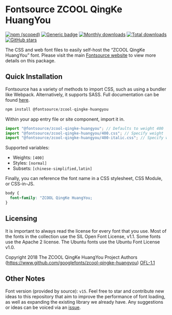 # Fontsource ZCOOL QingKe HuangYou

[![npm (scoped)](https://img.shields.io/npm/v/@fontsource/zcool-qingke-huangyou?color=brightgreen)](https://www.npmjs.com/package/@fontsource/zcool-qingke-huangyou) [![Generic badge](https://img.shields.io/badge/fontsource-passing-brightgreen)](https://github.com/fontsource/fontsource) [![Monthly downloads](https://badgen.net/npm/dm/@fontsource/zcool-qingke-huangyou)](https://github.com/fontsource/fontsource) [![Total downloads](https://badgen.net/npm/dt/@fontsource/zcool-qingke-huangyou)](https://github.com/fontsource/fontsource) [![GitHub stars](https://img.shields.io/github/stars/fontsource/fontsource.svg?style=social&label=Star)](https://github.com/fontsource/fontsource/stargazers)

The CSS and web font files to easily self-host the “ZCOOL QingKe HuangYou” font. Please visit the main [Fontsource website](https://fontsource.org/fonts/zcool-qingke-huangyou) to view more details on this package.

## Quick Installation

Fontsource has a variety of methods to import CSS, such as using a bundler like Webpack. Alternatively, it supports SASS. Full documentation can be found [here](https://fontsource.org/docs/introduction).

```javascript
npm install @fontsource/zcool-qingke-huangyou
```

Within your app entry file or site component, import it in.

```javascript
import "@fontsource/zcool-qingke-huangyou"; // Defaults to weight 400
import "@fontsource/zcool-qingke-huangyou/400.css"; // Specify weight
import "@fontsource/zcool-qingke-huangyou/400-italic.css"; // Specify weight and style

```

Supported variables:
- Weights: `[400]`
- Styles: `[normal]`
- Subsets: `[chinese-simplified,latin]`

Finally, you can reference the font name in a CSS stylesheet, CSS Module, or CSS-in-JS.

```css
body {
  font-family: "ZCOOL QingKe HuangYou;
}
```

## Licensing
It is important to always read the license for every font that you use.
Most of the fonts in the collection use the SIL Open Font License, v1.1. Some fonts use the Apache 2 license. The Ubuntu fonts use the Ubuntu Font License v1.0.

Copyright 2018 The ZCOOL QingKe HuangYou Project Authors (https://www.github.com/googlefonts/zcool-qingke-huangyou)
[OFL-1.1](http://scripts.sil.org/OFL)

## Other Notes
Font version (provided by source): `v15`.
Feel free to star and contribute new ideas to this repository that aim to improve the performance of font loading, as well as expanding the existing library we already have. Any suggestions or ideas can be voiced via an [issue](https://github.com/fontsource/fontsource/issues).